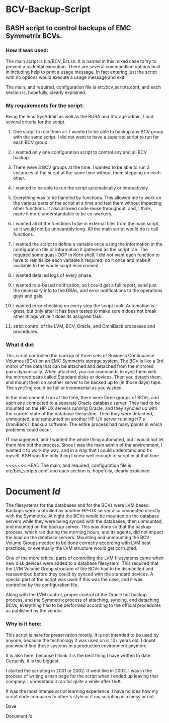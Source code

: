 # BCV-Backup-Script
## BASH script to control backups of EMC Symmetrix BCVs.

### How it was used:

The main script is bin/BCV_Est.sh.  It is named in this mixed case to try to prevent accidental execution.  There are several commandline options built in including help to print a usage message.  In fact entering just the script with no options would execute a usage message and exit.

The main, and required, configuration file is etc/bcv_scripts.conf, and each section is, hopefully, clearly explained.

### My requirements for the script:

Being the lead SysAdmin as well as the BURA and Storage admin, I had several criteria for the script.

1. One script to rule them all. I wanted to be able to backup any BCV group with the same script.  I did not want to have a separate script to run for each BCV group.

2. I wanted only one configuration script to control any and all BCV backup.

3. There were 3 BCV groups at the time: I wanted to be able to run 3 instances of the script at the same time without them stepping on each other.

4. I wanted to be able to run the script automatically or interactively.

5. Everything was to be handled by functions. This allowed me to work on the various parts of the script at a time and test them without impacting other functions.  It also allowed code reuse throughout, and, I think, made it more understandable to be co-workers.

6. I wanted all of the functions to be in external files from the main script, so it would not be unbearably long.  All the main script would do is call functions.

7. I wanted the script to define a variable once using the information in the configuration file or information it gathered as the script ran.  The required some quasi-OOP in Korn shell.  I did not want each function to have to reinitialize each variable it required; do it once and make it available to the whole script environment.

8. I wanted detailed logs of every phase.

9. I wanted role-based notification, so I could get a full report, send just the necessary info to the DBAs, and error notifications to the operations guys and gals.

10. I wanted error checking on every step the script took.  Automation is great, but only after it has been tested to make sure it does not break other things while it does its assigned task.

11. strict control of the LVM, BCV, Oracle, and OmniBack processes and procedures.

### What it did:

This script controlled the backup of three sets of Business Continuance Volumes (BCV) on an EMC Symmetrix storage system.  The BCV is like a 3rd mirror of the data that can be attached and detached from the mirrored pairs dynamically.  When attached, you run commands to sync them with the mirrored pairs called Standard disks or devices.  Then you detach them, and mount them on another server to be backed up to (in those days) tape.  The sync'ing could be full or incremental as you wished.

In the environment I ran at the time, there were three groups of BCVs, and each one connected to a separate Oracle database server.  They had to be mounted on the HP-UX servers running Oracle, and they sync'ed up with the current state of the database filesystem.  Then they were detached, unmounted, and remounted on another HP-UX server running HP's OmniBack II backup software.  The entire process had many points in which problems could occur.

IT management, and I wanted the whole thing automated, but I would not let them hire out the process.  Since I was the main admin of the environment, I wanted it to work my way, and in a way that I could understand and fix myself.  KSH was the only thing I knew well enough to script in at that time.

<<<<<<< HEAD
The main, and required, configuration file is etc/bcv_scripts.conf, and each section is, hopefully, clearly explained.

Document $Id$
=======
The filesystems for the databases and for the BCVs were LVM based.  Backups were controlled by another HP-UX server also connected directly with the Symmetrix.  At night the BCVs would be mounted on the database servers while they were being synced with the databases, then unmounted, and mounted on the backup server. This was done so that the backup process, which ran during the morning hours, and its agents, did not impact the load on the database servers.  Mounting and unmounting the BCV Volume Groups needed to be done correctly according with LVM best practices, or eventually the LVM structure would get corrupted.

One of the more critical parts of controlling the LVM filesystems came when new disk devices were added to a database filesystem.  This required that the LVM Volume Group structure of the BCVs had to be dismantled and reassembled before they could by synced with the standard devices.  A special part of the script was used if this was the case, and it was controlled by the configuration file. 

Along with the LVM control, proper control of the Oracle hot backup process, and the Symmetrix process of attaching, syncing, and detaching BCVs, everything had to be performed according to the official procedures as published by the vendor.

### Why is it here:

This script is here for preservation mostly.  It is not intended to be used by anyone, because the technology it was used on is 10+ years old.  I doubt you would find these systems in a production environment anymore.

It is also here, because I think it is the best thing I have written to date.  Certainly, it is the biggest.

I started the scripting in 2001 or 2002.  It went live in 2002.  I was in the process of writing a man page for the script when I ended up leaving that company.  I understand it ran for quite a while after I left.

It was the most intense script learning experience.  I have no idea how my script code compares to other's style or if my scripting is a mess or not.

Dave

Document $Id$
